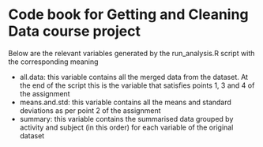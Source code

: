 # Code book for Getting and Cleaning Data course project

Below are the relevant variables generated by the run_analysis.R script with the corresponding meaning

- all.data: this variable contains all the merged data from the dataset. At the end of the script this is the variable that satisfies points 1, 3 and 4 of the assignment
- means.and.std: this variable contains all the means and standard deviations as per point 2 of the assignment
- summary: this variable contains the summarised data grouped by activity and subject (in this order) for each variable of the original dataset
